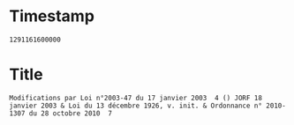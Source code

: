 # Timestamp
```
1291161600000
```

# Title
```
Modifications par Loi n°2003-47 du 17 janvier 2003  4 () JORF 18 janvier 2003 & Loi du 13 décembre 1926, v. init. & Ordonnance n° 2010-1307 du 28 octobre 2010  7
```